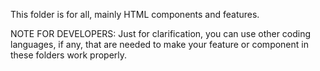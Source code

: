 This folder is for all, mainly HTML components and features. 

NOTE FOR DEVELOPERS: Just for clarification, you can use other coding languages, if any, that are needed to make your feature or component in these folders work properly.
